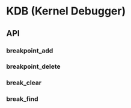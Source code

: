 # KDB (Kernel Debugger)

## API

### breakpoint_add

### breakpoint_delete

### break_clear

### break_find

### 
